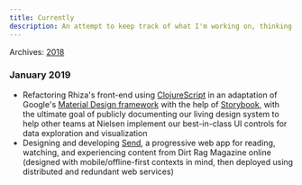 ```yaml
---
title: Currently
description: An attempt to keep track of what I'm working on, thinking about, designing, reading, or otherwise occupying my time with at a high level, without resorting to an entry-laden, prose-heavy "blog" format. Not strictly work-focused.
---
```


Archives: [2018](/currently-2018)

### January 2019

- Refactoring Rhiza's front-end using [ClojureScript](https://clojurescript.org/) in an adaptation of Google's [Material Design framework](https://material-ui.com/) with the help of [Storybook](https://storybook.js.org), with the ultimate goal of publicly documenting our living design system to help other teams at Nielsen implement our best-in-class UI controls for data exploration and visualization
- Designing and developing [Send](https://github.com/jamesacklin/send), a progressive web app for reading, watching, and experiencing content from Dirt Rag Magazine online (designed with mobile/offline-first contexts in mind, then deployed using distributed and redundant web services)
